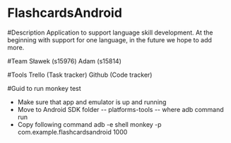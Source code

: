 # FlashcardsAndroid

#Description
  Application to support language skill development. At the beginning with support for one language, in the future we hope to add more.
  
 #Team 
  Sławek (s15976) Adam (s15814)
  
  #Tools 
    Trello (Task tracker) Github (Code tracker) 

#Guid to run monkey test
 - Make sure that app and emulator is up and running
 - Move to Android SDK folder -- platforms-tools -- where adb command run
 - Copy following command
    adb -e shell monkey -p com.example.flashcardsandroid 1000

